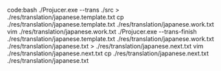 code:bash
./Projucer.exe --trans ./src > ./res/translation/japanese.template.txt
cp ./res/translation/japanese.template.txt ./res/translation/japanese.work.txt
vim ./res/translation/japanese.work.txt
./Projucer.exe --trans-finish ./res/translation/japanese.template.txt ./res/translation/japanese.work.txt ./res/translation/japanese.txt > ./res/translation/japanese.next.txt
vim ./res/translation/japanese.next.txt
cp ./res/translation/japanese.next.txt ./res/translation/japanese.txt
